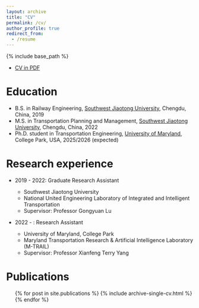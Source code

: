 ```yaml
---
layout: archive
title: "CV"
permalink: /cv/
author_profile: true
redirect_from:
  - /resume
---
```


{% include base_path %}

* [CV in PDF](https://github.com/YuanzhengLei/yuanzhenglei.github.io/blob/master/files/Academic_cv_YuanzhengLei.pdf)

Education
======
* B.S. in Railway Engineering, [Southwest Jiaotong University](https://ctt.swjtu.edu.cn/), Chengdu, China, 2019
* M.S. in Transportation Planning and Management, [Southwest Jiaotong University](https://ctt.swjtu.edu.cn/), Chengdu, China, 2022
* Ph.D. student in Transportation Engineering, [University of Maryland](https://cee.umd.edu/), College Park, USA, 2025/2026 (expected)

Research experience
======
* 2019 - 2022: Graduate Research Assistant
  * Southwest Jiaotong University
  * National United Engineering Laboratory of Integrated and Intelligent Transportation
  * Supervisor: Professor Gongyuan Lu

* 2022 - : Research Assistant
  * University of Maryland, College Park
  * Maryland Transportation Research & Artificial Intelligence Laboratory (M-TRAIL)
  * Supervisor: Professor Xianfeng Terry Yang
  

Publications
======
  <ul>{% for post in site.publications %}
    {% include archive-single-cv.html %}
  {% endfor %}</ul>
  

